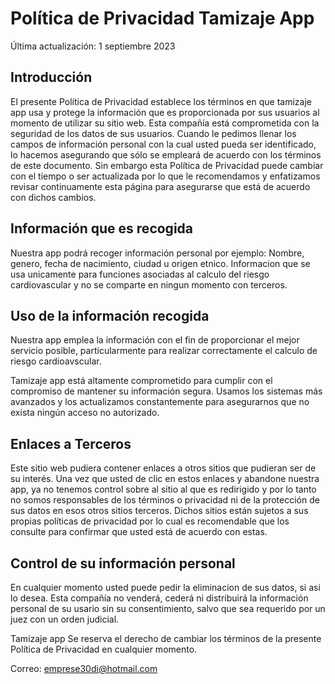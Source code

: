 # Política de Privacidad Tamizaje App

Última actualización: 1 septiembre 2023

## Introducción

El presente Política de Privacidad establece los términos en que tamizaje app usa y protege la información que es proporcionada por sus usuarios al momento de utilizar su sitio web. Esta compañía está comprometida con la seguridad de los datos de sus usuarios. Cuando le pedimos llenar los campos de información personal con la cual usted pueda ser identificado, lo hacemos asegurando que sólo se empleará de acuerdo con los términos de este documento. Sin embargo esta Política de Privacidad puede cambiar con el tiempo o ser actualizada por lo que le recomendamos y enfatizamos revisar continuamente esta página para asegurarse que está de acuerdo con dichos cambios.

## Información que es recogida

Nuestra app podrá recoger información personal por ejemplo: Nombre, genero, fecha de nacimiento, ciudad u origen etnico. Informacion que se usa unicamente para funciones asociadas al calculo del riesgo cardiovascular y no se comparte en ningun momento con terceros. 

## Uso de la información recogida

Nuestra app emplea la información con el fin de proporcionar el mejor servicio posible, particularmente para realizar correctamente el calculo de riesgo cardioavscular.

Tamizaje app está altamente comprometido para cumplir con el compromiso de mantener su información segura. Usamos los sistemas más avanzados y los actualizamos constantemente para asegurarnos que no exista ningún acceso no autorizado.

## Enlaces a Terceros

Este sitio web pudiera contener enlaces a otros sitios que pudieran ser de su interés. Una vez que usted de clic en estos enlaces y abandone nuestra app, ya no tenemos control sobre al sitio al que es redirigido y por lo tanto no somos responsables de los términos o privacidad ni de la protección de sus datos en esos otros sitios terceros. Dichos sitios están sujetos a sus propias políticas de privacidad por lo cual es recomendable que los consulte para confirmar que usted está de acuerdo con estas.

## Control de su información personal

En cualquier momento usted puede pedir la eliminacion de sus datos, si asi lo desea. Esta compañía no venderá, cederá ni distribuirá la información personal de su usario sin su consentimiento, salvo que sea requerido por un juez con un orden judicial.

Tamizaje app Se reserva el derecho de cambiar los términos de la presente Política de Privacidad en cualquier momento.

Correo: emprese30di@hotmail.com
